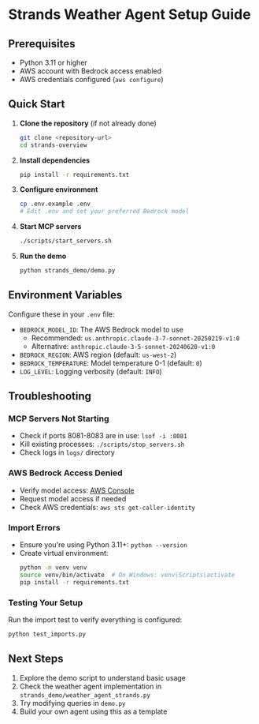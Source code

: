 # Strands Weather Agent Setup Guide

## Prerequisites

- Python 3.11 or higher
- AWS account with Bedrock access enabled
- AWS credentials configured (`aws configure`)

## Quick Start

1. **Clone the repository** (if not already done)
   ```bash
   git clone <repository-url>
   cd strands-overview
   ```

2. **Install dependencies**
   ```bash
   pip install -r requirements.txt
   ```

3. **Configure environment**
   ```bash
   cp .env.example .env
   # Edit .env and set your preferred Bedrock model
   ```

4. **Start MCP servers**
   ```bash
   ./scripts/start_servers.sh
   ```

5. **Run the demo**
   ```bash
   python strands_demo/demo.py
   ```

## Environment Variables

Configure these in your `.env` file:

- `BEDROCK_MODEL_ID`: The AWS Bedrock model to use
  - Recommended: `us.anthropic.claude-3-7-sonnet-20250219-v1:0`
  - Alternative: `anthropic.claude-3-5-sonnet-20240620-v1:0`
- `BEDROCK_REGION`: AWS region (default: `us-west-2`)
- `BEDROCK_TEMPERATURE`: Model temperature 0-1 (default: `0`)
- `LOG_LEVEL`: Logging verbosity (default: `INFO`)

## Troubleshooting

### MCP Servers Not Starting
- Check if ports 8081-8083 are in use: `lsof -i :8081`
- Kill existing processes: `./scripts/stop_servers.sh`
- Check logs in `logs/` directory

### AWS Bedrock Access Denied
- Verify model access: [AWS Console](https://console.aws.amazon.com/bedrock/home)
- Request model access if needed
- Check AWS credentials: `aws sts get-caller-identity`

### Import Errors
- Ensure you're using Python 3.11+: `python --version`
- Create virtual environment:
  ```bash
  python -m venv venv
  source venv/bin/activate  # On Windows: venv\Scripts\activate
  pip install -r requirements.txt
  ```

### Testing Your Setup
Run the import test to verify everything is configured:
```bash
python test_imports.py
```

## Next Steps

1. Explore the demo script to understand basic usage
2. Check the weather agent implementation in `strands_demo/weather_agent_strands.py`
3. Try modifying queries in `demo.py`
4. Build your own agent using this as a template